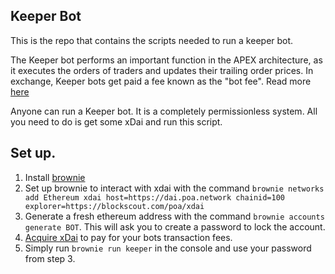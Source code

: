 ## Keeper Bot

This is the repo that contains the scripts needed to run a keeper bot. 

The Keeper bot performs an important function in the APEX architecture, as it executes the orders of traders and updates their trailing order prices. In exchange, Keeper bots get paid a fee known as the "bot fee". Read more [here](docs.apex.win)

Anyone can run a Keeper bot. It is a completely permissionless system. All you need to do is get some xDai and run this script. 


## Set up. 

1. Install [brownie](https://eth-brownie.readthedocs.io/en/stable/install.html)
2. Set up brownie to interact with xdai with the command `brownie networks add Ethereum xdai host=https://dai.poa.network chainid=100 explorer=https://blockscout.com/poa/xdai`
3. Generate a fresh ethereum address with the command `brownie accounts generate BOT`. This will ask you to create a password to lock the account.
4. [Acquire xDai](https://docs.apex.win/apex-docs/user-guide/acquiring-xdai) to pay for your bots transaction fees.
5. Simply run `brownie run keeper` in the console and use your password from step 3.
